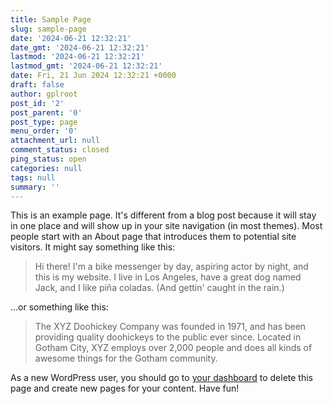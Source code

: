 ```yaml
---
title: Sample Page
slug: sample-page
date: '2024-06-21 12:32:21'
date_gmt: '2024-06-21 12:32:21'
lastmod: '2024-06-21 12:32:21'
lastmod_gmt: '2024-06-21 12:32:21'
date: Fri, 21 Jun 2024 12:32:21 +0000
draft: false
author: gplroot
post_id: '2'
post_parent: '0'
post_type: page
menu_order: '0'
attachment_url: null
comment_status: closed
ping_status: open
categories: null
tags: null
summary: ''
---
```


This is an example page. It's different from a blog post because it will stay in one place and will show up in your site navigation (in most themes). Most people start with an About page that introduces them to potential site visitors. It might say something like this:

> Hi there! I'm a bike messenger by day, aspiring actor by night, and this is my website. I live in Los Angeles, have a great dog named Jack, and I like piña coladas. (And gettin' caught in the rain.)

...or something like this:

> The XYZ Doohickey Company was founded in 1971, and has been providing quality doohickeys to the public ever since. Located in Gotham City, XYZ employs over 2,000 people and does all kinds of awesome things for the Gotham community.

As a new WordPress user, you should go to [your dashboard](https://lig-gdr-gpl.imag.fr/wp-admin/) to delete this page and create new pages for your content. Have fun!
